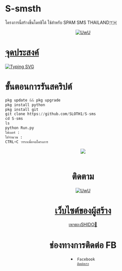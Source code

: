 # S-smsth
โครงการนี้สร้างขึ้นโดยชิโด้
ใช้สำหรับ SPAM SMS THAILAND🇹🇭
<p align="center">
  <a href="https://github.com/Dra-ID"><img src="http://readme-typing-svg.herokuapp.com?color=FFFFFF&center=true&vCenter=true&multiline=false&lines=Kasih+Star+Lah+Njinh+Banget" alt="UwU">
  
# จุดประสงค์

<p align="center">

<a href="https://git.io/typing-svg"><img src="https://readme-typing-svg.demolab.com?font=Fira+Code&pause=1000&color=7810F7&background=B932FF00&center=%E0%B9%80%E0%B8%97%E0%B9%87%E0%B8%88&vCenter=%E0%B9%80%E0%B8%97%E0%B9%87%E0%B8%88&multiline=true&repeat=%E0%B8%88%E0%B8%A3%E0%B8%B4%E0%B8%87&random=%E0%B8%88%E0%B8%A3%E0%B8%B4%E0%B8%87&width=435&lines=%E0%B9%82%E0%B8%84%E0%B8%A3%E0%B8%87%E0%B8%81%E0%B8%B2%E0%B8%A3%E0%B8%99%E0%B8%B5%E0%B9%89%E0%B8%AA%E0%B8%A3%E0%B9%89%E0%B8%B2%E0%B8%87%E0%B8%82%E0%B8%B6%E0%B9%89%E0%B8%99%E0%B9%80%E0%B8%9E%E0%B8%B7%E0%B9%88%E0%B8%AD%E0%B8%A8%E0%B8%B6%E0%B8%81%E0%B8%A9%E0%B8%B2%E0%B9%80%E0%B8%97%E0%B9%88%E0%B8%B2%E0%B8%99%E0%B8%B1%E0%B9%89%E0%B8%99!!;%E0%B8%A1%E0%B8%B5%E0%B9%84%E0%B8%A7%E0%B9%89%E0%B8%AA%E0%B8%B3%E0%B8%AB%E0%B8%A3%E0%B8%B1%E0%B8%9A%E0%B8%AA%E0%B9%81%E0%B8%9B%E0%B8%A1%E0%B8%82%E0%B9%89%E0%B8%AD%E0%B8%84%E0%B8%A7%E0%B8%B2%E0%B8%A1+sms+%E0%B9%83%E0%B8%99%E0%B8%9B%E0%B8%A3%E0%B8%B0%E0%B9%80%E0%B8%97%E0%B8%A8%E0%B9%84%E0%B8%97%E0%B8%A2" alt="Typing SVG" /></a>
# ขั้นตอนการรันสคริปต์
```python
pkg update && pkg upgrade
pkg install python
pkg install git
git clone https://github.com/SLOTH1/S-sms
cd S-sms
ls
python Run.py
ใส่เบอร์ :
ใส่จำนวน :
CTRL+C วรรกเพื่อจบโครงการ
```
<div align="center">
  <img src="Screenshot_20240128-162447.jpg">
  <br>
  <br>

# ติดตาม 
<p align="center">

  <a href="https://github.com/SLOTH1"><img src="http://readme-typing-svg.herokuapp.com?color=BF00FF&center=true&vCenter=true&multiline=false&lines=ติดตาม+ผู้สร้าง+SHIDO" alt="UwU">
  <br>
  
# เว็บไซต์ของผู้สร้าง
<p align="center">
<a href="https://87828ddd-f491-45c9-afda-de974ce961b2-00-3gv12jdd1pvlk.pike.replit.dev/">เพจของSHIDO🤖</a>

# ช่องทางการติดต่อ FB 

<li><code>Facebook
<a href="https://www.facebook.com/ENoomzazaa1?mibextid=ZbWKwL">ติดต่อเรา</a></code></li> 

